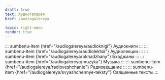 ```yaml
---
draft: true
text: Аудиогалерея
href: /audiogalereya

topic: right-menu
render: true
---
```

::: sumbenu-item {href="/audiogalereya/audioknigi"}
Аудиокниги
:::
::: sumbenu-item {href="/audiogalereya/audiolektsii"}
Аудиолекции
:::
::: sumbenu-item {href="/audiogalereya/bkhadzhany"}
Бхаджаны
:::
::: sumbenu-item {href="/audiogalereya/muzyka"}
Музыка
:::
::: sumbenu-item {href="/audiogalereya/radioveshchanie"}
Радиовещание
:::
::: sumbenu-item {href="/audiogalereya/svyashchennye-teksty"}
Священные тексты
:::